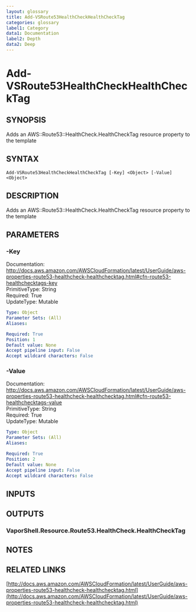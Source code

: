 ```yaml
---
layout: glossary
title: Add-VSRoute53HealthCheckHealthCheckTag
categories: glossary
label1: Category
data1: Documentation
label2: Depth
data2: Deep
---
```


# Add-VSRoute53HealthCheckHealthCheckTag

## SYNOPSIS
Adds an AWS::Route53::HealthCheck.HealthCheckTag resource property to the template

## SYNTAX

```
Add-VSRoute53HealthCheckHealthCheckTag [-Key] <Object> [-Value] <Object>
```

## DESCRIPTION
Adds an AWS::Route53::HealthCheck.HealthCheckTag resource property to the template

## PARAMETERS

### -Key
Documentation: http://docs.aws.amazon.com/AWSCloudFormation/latest/UserGuide/aws-properties-route53-healthcheck-healthchecktag.html#cfn-route53-healthchecktags-key    
PrimitiveType: String    
Required: True    
UpdateType: Mutable

```yaml
Type: Object
Parameter Sets: (All)
Aliases: 

Required: True
Position: 1
Default value: None
Accept pipeline input: False
Accept wildcard characters: False
```

### -Value
Documentation: http://docs.aws.amazon.com/AWSCloudFormation/latest/UserGuide/aws-properties-route53-healthcheck-healthchecktag.html#cfn-route53-healthchecktags-value    
PrimitiveType: String    
Required: True    
UpdateType: Mutable

```yaml
Type: Object
Parameter Sets: (All)
Aliases: 

Required: True
Position: 2
Default value: None
Accept pipeline input: False
Accept wildcard characters: False
```

## INPUTS

## OUTPUTS

### VaporShell.Resource.Route53.HealthCheck.HealthCheckTag

## NOTES

## RELATED LINKS

[http://docs.aws.amazon.com/AWSCloudFormation/latest/UserGuide/aws-properties-route53-healthcheck-healthchecktag.html](http://docs.aws.amazon.com/AWSCloudFormation/latest/UserGuide/aws-properties-route53-healthcheck-healthchecktag.html)

